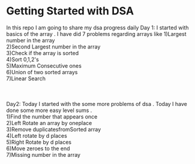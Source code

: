 # Getting Started with DSA

In this repo I am going to share my dsa progress daily
Day 1:
I started with basics of the array . I have did 7 problems regarding arrays like 
1)Largest number in the array <br>
2)Second Largest number in the array <br>
3)Check if the array is sorted <br>
4)Sort 0,1,2's <br>
5)Maximum Consecutive ones <br>
6)Union of two sorted arrays <br>
7)Linear Search <br>
<br> <br> <br>
Day2:
Today I started with the some more problems of dsa . Today I have done some more easy level sums . <br>
1)Find the number that appears once<br>
2)Left Rotate an array by oneplace<br>
3)Remove duplicatesfromSorted array <br>
4)Left rotate by d places <br>
5)Right Rotate by d places <br>
6)Move zeroes to the end <br>
7)Missing number in the array <br>
